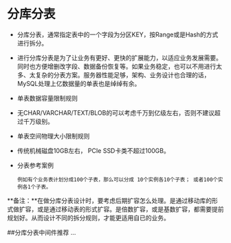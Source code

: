 # 分库分表

* 分库分表，通常指定表中的一个字段为分区KEY，按Range或是Hash的方式进行拆分。
* 进行分库分表是为了让业务有更好、更快的扩展能力，以适应业务发展需要。同时也方便增删改字段、数据备份恢复等。如果业务稳定，也可以不用进行太多、太复杂的分表方案。服务器性能足够，架构、业务设计也合理的话，MySQL处理上亿数据量的单表也是绰绰有余。
* 单表数据容量限制规则
* 无CHAR/VARCHAR/TEXT/BLOB的可以考虑千万到亿级左右，否则不建议超过千万级别。
* 单表空间物理大小限制规则
* 传统机械磁盘10GB左右， PCIe SSD卡类不超过100GB。 
* 分表参考案例
     
    ```   
    例如有个业务表计划分成100个子表，那么可以分成 10个实例各10个子表； 或者100个实例各1个子表。
    ```
**备注：**在做分库分表设计时，要考虑后期扩容怎么处理。是通过移动库的形式做扩容，或是通过移动表的形式扩容。是倍数扩容，或是基数扩容，都需要提前规划好。从而设计不同的拆分规则，才能更适用自已的业务。

 ##分库分表中间件推荐
 ...

